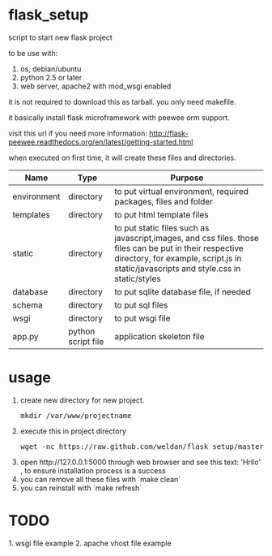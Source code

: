 flask_setup
===========

script to start new flask project

to be use with:
<ol>
<li>os, debian/ubuntu</li>
<li>python 2.5 or later</li>
<li>web server, apache2 with mod_wsgi enabled</li>
</ol>

it is not required to download this as tarball. you only need makefile. 

it basically install flask microframework with peewee orm support.

visit this url if you need more information:
http://flask-peewee.readthedocs.org/en/latest/getting-started.html

when executed on first time, it will create these files and directories. 
<table>
<thead>
  <tr>
    <th>Name</th>
    <th>Type</th>
    <th>Purpose</th>
  </tr>
</thead>
<tbody>
  <tr>
    <td>environment</td>
    <td>directory</td>
    <td>to put virtual environment, required packages, files and folder</td>
  </tr>
  <tr>
    <td>templates</td>
    <td>directory</td>
    <td>to put html template files</td>
  </tr>  
  <tr>
    <td>static</td>
    <td>directory</td>
    <td>to put static files such as javascript,images, and css files. those files can be put in their respective directory, for example, script.js in static/javascripts and style.css in static/styles</td>
  </tr>  
  <tr>
    <td>database</td>
    <td>directory</td>
    <td>to put sqlite database file, if needed</td>
  </tr>  
  <tr>
    <td>schema</td>
    <td>directory</td>
    <td>to put sql files</td>
  </tr>  
  <tr>
    <td>wsgi</td>
    <td>directory</td>
    <td>to put wsgi file</td>
  </tr>  
  <tr>
    <td>app.py</td>
    <td>python script file</td>
    <td>application skeleton file</td>
  </tr>  
</tbody>
</table>

<h1>usage</h1>
<ol>
<li>
create new directory for new project. 
<pre>
mkdir /var/www/projectname
</pre>
</li>
<li>
execute this in project directory
<pre>
wget -nc https://raw.github.com/weldan/flask_setup/master/makefile -O ./makefile && make install && . environment/bin/activate && python app.py
</pre>
</li>
<li>
open http://127.0.0.1:5000 through web browser and see this text: 'Hrllo' , to ensure installation process is a success 
</li>
<li>
you can remove all these files with `make clean`
</li>
<li>
you can reinstall with `make refresh`
</li>
</ol>

<h1>TODO</h1>
1. wsgi file example
2. apache vhost file example